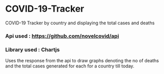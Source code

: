 # COVID-19-Tracker
COVID-19 Tracker by country and displaying the total cases and deaths

### Api used : https://github.com/novelcovid/api
### Library used : Chartjs

Uses the response from the api to draw graphs denoting the no of deaths and the total cases generated for each for a country till today.
